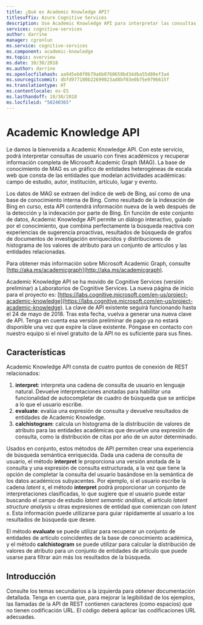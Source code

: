```yaml
---
title: ¿Qué es Academic Knowledge API?
titlesuffix: Azure Cognitive Services
description: Use Academic Knowledge API para interpretar las consultas de usuario y recuperar información detallada de Academic Graph.
services: cognitive-services
author: darrine
manager: cgronlun
ms.service: cognitive-services
ms.component: academic-knowledge
ms.topic: overview
ms.date: 10/30/2018
ms.author: darrine
ms.openlocfilehash: aa945eb8f0b79a6b0760650bd34dba55d80ef3a4
ms.sourcegitcommit: dbfd977100b22699823ad8bf03e0b75e9796615f
ms.translationtype: HT
ms.contentlocale: es-ES
ms.lasthandoff: 10/30/2018
ms.locfileid: "50240365"
---
```

# <a name="academic-knowledge-api"></a>Academic Knowledge API

Le damos la bienvenida a Academic Knowledge API. Con este servicio, podrá interpretar consultas de usuario con fines académicos y recuperar información completa de Microsoft Academic Graph (MAG). La base de conocimiento de MAG es un gráfico de entidades heterogéneas de escala web que consta de las entidades que modelan actividades académicas: campo de estudio, autor, institución, artículo, lugar y evento. 

Los datos de MAG se extraen del índice de web de Bing, así como de una base de conocimiento interna de Bing. Como resultado de la indexación de Bing en curso, esta API contendrá información nueva de la web después de la detección y la indexación por parte de Bing. En función de este conjunto de datos, Academic Knowledge API permite un diálogo interactivo, guiado por el conocimiento, que combina perfectamente la búsqueda reactiva con experiencias de sugerencia proactivas, resultados de búsqueda de grafos de documentos de investigación enriquecidos y distribuciones de histograma de los valores de atributo para un conjunto de artículos y las entidades relacionadas.

Para obtener más información sobre Microsoft Academic Graph, consulte [http://aka.ms/academicgraph](http://aka.ms/academicgraph).

Academic Knowledge API se ha movido de Cognitive Services (versión preliminar) a Laboratorios de Cognitive Services. La nueva página de inicio para el proyecto es: [https://labs.cognitive.microsoft.com/en-us/project-academic-knowledge](https://labs.cognitive.microsoft.com/en-us/project-academic-knowledge). La clave de API existente seguirá funcionando hasta el 24 de mayo de 2018. Tras esta fecha, vuelva a generar una nueva clave de API. Tenga en cuenta esa versión preliminar de pago ya no estará disponible una vez que expire la clave existente. Póngase en contacto con nuestro equipo si el nivel gratuito de la API no es suficiente para sus fines. 

## <a name="features"></a>Características
Academic Knowledge API consta de cuatro puntos de conexión de REST relacionados:  
  1. **interpret**: interpreta una cadena de consulta de usuario en lenguaje natural. Devuelve interpretaciones anotadas para habilitar una funcionalidad de autocompletar de cuadro de búsqueda que se anticipe a lo que el usuario escribe.  
  2. **evaluate**: evalúa una expresión de consulta y devuelve resultados de entidades de Academic Knowledge.  
  3. **calchistogram**: calcula un histograma de la distribución de valores de atributo para las entidades académicas que devuelve una expresión de consulta, como la distribución de citas por año de un autor determinado.  
  
Usados en conjunto, estos métodos de API permiten crear una experiencia de búsqueda semántica enriquecida. Dada una cadena de consulta de usuario, el método **interpret** le proporciona una versión anotada de la consulta y una expresión de consulta estructurada, a la vez que tiene la opción de completar la consulta del usuario basándose en la semántica de los datos académicos subyacentes. Por ejemplo, si el usuario escribe la cadena *latent s*, el método **interpret** podrá proporcionar un conjunto de interpretaciones clasificadas, lo que sugiere que el usuario puede estar buscando el campo de estudio *latent semantic análisis*, el artículo *latent structure analysis* u otras expresiones de entidad que comienzan con *latent s*. Esta información puede utilizarse para guiar rápidamente al usuario a los resultados de búsqueda que desee.

El método **evaluate** se puede utilizar para recuperar un conjunto de entidades de artículo coincidentes de la base de conocimiento académica, y el método **calchistogram** se puede utilizar para calcular la distribución de valores de atributo para un conjunto de entidades de artículo que puede usarse para filtrar aún más los resultados de la búsqueda.        

## <a name="getting-started"></a>Introducción 
Consulte los temas secundarios a la izquierda para obtener documentación detallada.  Tenga en cuenta que, para mejorar la legibilidad de los ejemplos, las llamadas de la API de REST contienen caracteres (como espacios) que no tienen codificación URL.  El código deberá aplicar las codificaciones URL adecuadas.
